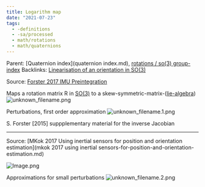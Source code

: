 ```yaml
---
title: Logarithm map
date: "2021-07-23"
tags:
  - -definitions
  - -sa/processed
  - math/rotations
  - math/quaternions
---
```


Parent: [Quaternion index](quaternion index.md), [rotations / so(3) group-index](rotations-_-so(3)-group-index.md)
Backlinks: [Linearisation of an orientation in SO(3)](linearisation-of-an-orientation-in-so(3).md)

Source: [Forster 2017 IMU Preintegration](forster-2017-imu-preintegration.md)

Maps a rotation matrix R in [SO(3)](so(3).md) to a skew-symmetric-matrix-([lie-algebra](lie-algebra.md))
![unknown_filename.png](./_resources/Logarithm_map.resources/unknown_filename.png)

Perturbations, first order approximation
![unknown_filename.1.png](./_resources/Logarithm_map.resources/unknown_filename.1.png)

S. Forster \[2015\] suppplementary material for the inverse Jacobian

* * *

Source: [MKok 2017 Using inertial sensors for position and orientation estimation](mkok 2017 using inertial sensors-for-position-and-orientation-estimation.md)

![Image.png](./_resources/Logarithm_map.resources/Image.png)

Approximations for small perturbations
![unknown_filename.2.png](./_resources/Logarithm_map.resources/unknown_filename.2.png)

